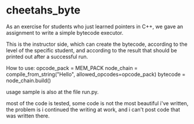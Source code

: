 # cheetahs_byte

As an exercise for students who just learned pointers in C++,
we gave an assignment to write a simple bytecode executor.

This is the instructor side, which can create the bytecode,
according to the level of the specific student,
and according to the result that should be printed out after a successful run.

How to use:
    opcode_pack = MEM_PACK
    node_chain = compile_from_string("Hello", allowed_opcodes=opcode_pack)
    bytecode = node_chain.build()
    
usage sample is also at the file run.py.

most of the code is tested,
some code is not the most beautiful i've written,
the problem is i continued the writing at work,
and i can't post code that was written there.
